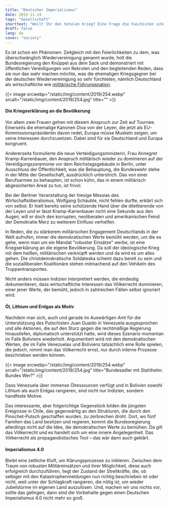 ```yaml
---
title: "Deutscher Imperialismus"
date: 2019-11-24
tags: "Gesellschaft"
shorttext: "Wollt Ihr den totalen Krieg? Eine Frage die Faschisten schon einmal stellten. Heute ist es von der Leyen und Annegret Kramp-Karrenbauer die Krieg wollen."
draft: false
lang: de
cover: "society"
---
```


Es ist schon ein Phänomen: Zeitgleich mit den Feierlichkeiten zu dem, was überschwänglich Wiedervereinigung genannt wurde, holt die Bundesregierung den Knüppel aus dem Sack und demonstriert mit öffentlichen Vereidigungen von Rekruten und den begleitenden Reden, dass sie nun das wahr machen möchte, was die ehemaligen Kriegsgegner bei der deutschen Wiedervereinigung so sehr fürchteten, nämlich Deutschland als wirtschaftliche wie [militärische Führungsnation](https://www.graswurzel.net/gwr/2014/03/alle-kriegseinsaetze-der-bundeswehr-stoppen/ "Alle Kriegseinsätze der Bundeswehr stoppen!").

{{< image srcwebp="/static/img/content/2019/254.webp" srcalt="/static/img/content/2019/254.jpg" title="" >}}

#### Die Kriegserklärung an die Bevölkerung

Vor allem zwei Frauen gehen mit diesem Anspruch zur Zeit auf Tournee. Einerseits die ehemalige Kanonen Diva von der Leyen, die jetzt als EU-Kommissionspräsidentin davon redet, Europa müsse Muskeln zeigen, um seine Interessen durchzusetzen. Dabei sind für sie Deutschland und Europa kongruent.

Andererseits formulierte die neue Verteidigungsministerin, Frau Annegret Kramp-Karrenbauer, den Anspruch militärisch wieder zu dominieren auf der Vereidigungszeremonie vor dem Reichstagsgebäude in Berlin, unter Ausschluss der Öffentlichkeit, was die Behauptung, die Bundeswehr stehe in der Mitte der Gesellschaft, ausdrücklich unterstrich. Das von einer Berufsarmee zu behaupten, ist schon kühn, das in einem militärisch abgesicherten Areal zu tun, ist frivol.

Bei der Berliner Veranstaltung der hiesige Messias des Wirtschaftsliberalismus, Wolfgang Schäuble, nicht fehlen durfte, erklärt sich von selbst. Er hielt bereits seine schützende Hand über die dilettierende von der Leyen und er lässt Kramp-Karrenbauer nicht eine Sekunde aus den Augen, will er doch den korrupten, neoliberalen und amerikanischen Feind der Demokratie Merz zu weiterem Einfluss verhelfen.

In Reden, die zu stärkerem militärischen Engagement Deutschlands in der Welt aufrufen, immer die demokratischen Werte bemüht werden, um die es gehe, wenn man um ein Mandat "robuster Einsätze" werbe, ist eine Kriegserklärung an die eigene Bevölkerung. Da soll der ideologische Krieg mit dem heißen, militärischen verknüpft werden und da wird es um alles gehen. Die christdemokratische Soldateska scheint dazu bereit zu sein und die sozialliberalen Koalitionäre stehen mitmachend auf den Vehikeln des Truppentransportes.

Nicht anders müssen Indizien interpretiert werden, die eindeutig dokumentieren, dass wirtschaftliche Interessen das Völkerrecht dominieren, einer jener Werte, der bemüht, jedoch in zahlreichen Fällen selbst ignoriert wird.

#### Öl, Lithium und Erdgas als Motiv

Nachdem man sich, auch und gerade im Auswärtigen Amt für die Unterstützung des Putschisten Juan Guaído in Venezuela ausgesprochen und alle Aktionen, die auf den Sturz gegen die rechtmäßige Regierung hinausliefen, diplomatisch unterstützt hatte, wird dieses Szenario momentan im Falle Boliviens wiederholt. Argumentiert wird mit den demokratischen Werten, die im Falle Venezuelas und Boliviens tatsächlich eine Rolle spielen, die jedoch, nimmt man das Völkerrecht ernst, nur durch interne Prozesse beschrieben werden können.

{{< image srcwebp="/static/img/content/2019/254.webp" srcalt="/static/img/content/2019/254.jpg" title="Bundesadler mit Stahlhelm: Bundes Wer?" >}}

Dass Venezuela über immense Ölressourcen verfügt und in Bolivien sowohl Lithium als auch Erdgas rangieren, sind nicht nur Indizien, sondern handfeste Motive.

Das interessante, aber folgerichtige Gegenstück bilden die jüngsten Ereignisse in Chile, das gegenwärtig an den Strukturen, die durch den Pinochet-Putsch geschaffen wurden, zu zerbrechen droht. Dort, wo fünf Familien das Land besitzen und regieren, kommt die Bundesregierung allerdings nicht auf die Idee, die demokratischen Werte zu bemühen. Da gilt das Völkerrecht und es handelt sich um eine innere Angelegenheit. Das Völkerrecht als propagandistisches Tool – das wär dann auch geklärt.

#### Imperialismus 4.0

Bleibt eine zeitliche Kluft, um Klärungsprozesse zu initiieren. Zwischen dem Traum von robusten Militäreinsätzen und ihrer Möglichkeit, diese auch erfolgreich durchzuführen, liegt der Zustand der Streitkräfte, die, ob selbiger mit den Katastrophenmeldungen nun richtig beschrieben ist oder nicht, weit unter der Schlagkraft rangieren, die nötig ist, um wieder Jubelstürme im eigenen Land auszulösen. Und, machen wir uns nichts vor, sollte das gelingen, dann sind die Vorbehalte gegen einen Deutschen Imperialismus 4.0 nicht mehr so groß.
